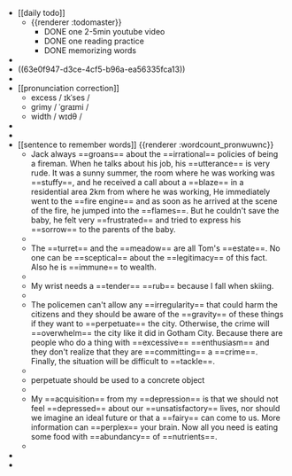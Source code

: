 - [[daily todo]]
	- {{renderer :todomaster}}
		- DONE one 2-5min youtube video
		- DONE one reading practice
		- DONE memorizing words
-
- ((63e0f947-d3ce-4cf5-b96a-ea56335fca13))
-
- [[pronunciation correction]]
	- excess  / ɪkˈses /
	- grimy  / ˈɡraɪmi /
	- width   / wɪdθ /
-
-
- [[sentence to remember words]] {{renderer :wordcount_pronwuwnc}}
	- Jack always ==groans== about the ==irrational== policies of being a fireman. When he talks about his job, his ==utterance== is very rude. 
	  It was a sunny summer, the room where he was working was ==stuffy==, and he received a call about a ==blaze== in a residential area 2km from where he was working, He immediately went to the ==fire engine== and as soon as he arrived at the scene of the fire, he jumped into the ==flames==. But he couldn't save the baby, he felt very ==frustrated== and tried to express his ==sorrow== to the parents of the baby.
	-
	- The ==turret== and the ==meadow== are all Tom's ==estate==. No one can be ==sceptical== about the ==legitimacy== of this fact. Also he is ==immune== to wealth.
	-
	- My wrist needs a ==tender== ==rub== because I fall when skiing.
	-
	- The policemen can't allow any ==irregularity== that could harm the citizens and they should be aware of the ==gravity== of these things if they want to ==perpetuate== the city. Otherwise, the crime will ==overwhelm== the city like it did in Gotham City. Because there are people who do a thing with ==excessive== ==enthusiasm== and they don't realize that they are ==committing== a ==crime==. Finally, the situation will be difficult to ==tackle==.
	-
	- perpetuate should  be used to a concrete object
	-
	- My ==acquisition== from my ==depression== is that we should not feel ==depressed== about our ==unsatisfactory== lives, nor should we imagine an ideal future or that a ==fairy== can come to us. More information can ==perplex== your brain. Now all you need is eating some food with ==abundancy== of ==nutrients==.
	-
-
-